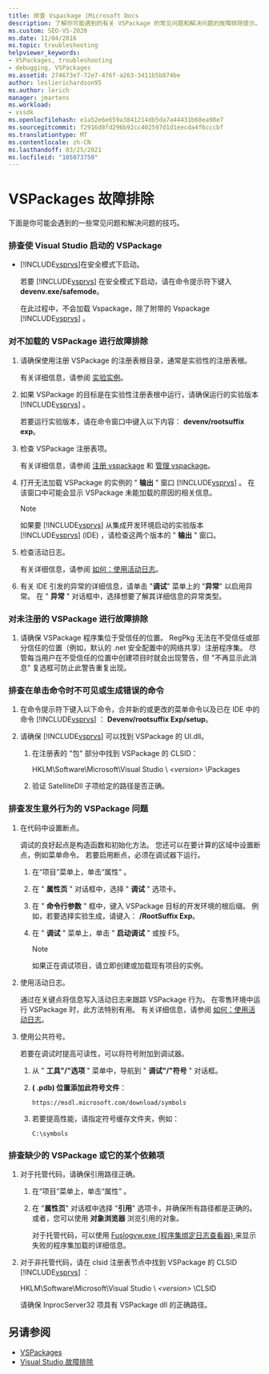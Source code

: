```yaml
---
title: 排查 Vspackage |Microsoft Docs
description: 了解你可能遇到的有关 VSPackage 的常见问题和解决问题的故障排除提示。
ms.custom: SEO-VS-2020
ms.date: 11/04/2016
ms.topic: troubleshooting
helpviewer_keywords:
- VSPackages, troubleshooting
- debugging, VSPackages
ms.assetid: 274673e7-72e7-476f-a263-3411b5b874be
author: leslierichardson95
ms.author: lerich
manager: jmartens
ms.workload:
- vssdk
ms.openlocfilehash: e1a52e6e659a3841214db5da7a44431b68ea98e7
ms.sourcegitcommit: f2916d8fd296b92cc402597d1d1eecda4f6cccbf
ms.translationtype: MT
ms.contentlocale: zh-CN
ms.lasthandoff: 03/25/2021
ms.locfileid: "105073750"
---
```

# <a name="troubleshooting-vspackages"></a>VSPackages 故障排除
下面是你可能会遇到的一些常见问题和解决问题的技巧。

### <a name="to-troubleshoot-a-vspackage-that-keeps-visual-studio-from-starting"></a>排查使 Visual Studio 启动的 VSPackage

- [!INCLUDE[vsprvs](../code-quality/includes/vsprvs_md.md)]在安全模式下启动。

   若要 [!INCLUDE[vsprvs](../code-quality/includes/vsprvs_md.md)] 在安全模式下启动，请在命令提示符下键入 **devenv.exe/safemode**。

   在此过程中，不会加载 Vspackage，除了附带的 Vspackage [!INCLUDE[vsprvs](../code-quality/includes/vsprvs_md.md)] 。

### <a name="to-troubleshoot-a-vspackage-that-does-not-load"></a>对不加载的 VSPackage 进行故障排除

1. 请确保使用注册 VSPackage 的注册表根目录，通常是实验性的注册表根。

    有关详细信息，请参阅 [实验实例](../extensibility/the-experimental-instance.md)。

2. 如果 VSPackage 的目标是在实验性注册表根中运行，请确保运行的实验版本 [!INCLUDE[vsprvs](../code-quality/includes/vsprvs_md.md)] 。

    若要运行实验版本，请在命令窗口中键入以下内容： **devenv/rootsuffix exp**。

3. 检查 VSPackage 注册表项。

    有关详细信息，请参阅 [注册 vspackage](registering-and-unregistering-vspackages.md) 和 [管理 vspackage](../extensibility/managing-vspackages.md)。

4. 打开无法加载 VSPackage 的实例的 " **输出** " 窗口 [!INCLUDE[vsprvs](../code-quality/includes/vsprvs_md.md)] 。 在该窗口中可能会显示 VSPackage 未能加载的原因的相关信息。

   > [!NOTE]
   > 如果要 [!INCLUDE[vsprvs](../code-quality/includes/vsprvs_md.md)] 从集成开发环境启动的实验版本 [!INCLUDE[vsprvs](../code-quality/includes/vsprvs_md.md)] (IDE) ，请检查这两个版本的 " **输出** " 窗口。

5. 检查活动日志。

    有关详细信息，请参阅 [如何：使用活动日志](../extensibility/how-to-use-the-activity-log.md)。

6. 有关 IDE 引发的异常的详细信息，请单击 "**调试**" 菜单上的 "**异常**" 以启用异常。 在 " **异常** " 对话框中，选择想要了解其详细信息的异常类型。

### <a name="to-troubleshoot-a-vspackage-that-does-not-register"></a>对未注册的 VSPackage 进行故障排除

1. 请确保 VSPackage 程序集位于受信任的位置。 RegPkg 无法在不受信任或部分信任的位置（例如，默认的 .net 安全配置中的网络共享）注册程序集。 尽管每当用户在不受信任的位置中创建项目时就会出现警告，但 "不再显示此消息" 复选框可防止此警告重复出现。

### <a name="to-troubleshoot-a-command-that-is-not-visible-or-that-generates-an-error-when-you-click-a-command"></a>排查在单击命令时不可见或生成错误的命令

1. 在命令提示符下键入以下命令，合并新的或更改的菜单命令以及已在 IDE 中的命令 [!INCLUDE[vsprvs](../code-quality/includes/vsprvs_md.md)] ： **Devenv/rootsuffix Exp/setup**。

2. 请确保 [!INCLUDE[vsprvs](../code-quality/includes/vsprvs_md.md)] 可以找到 VSPackage 的 UI.dll。

   1. 在注册表的 "包" 部分中找到 VSPackage 的 CLSID：

        HKLM\Software\Microsoft\Visual Studio \\ *\<version>* \Packages

   2. 验证 SatelliteDll 子项给定的路径是否正确。

### <a name="to-troubleshoot-a-vspackage-that-behaves-unexpectedly"></a>排查发生意外行为的 VSPackage 问题

1. 在代码中设置断点。

     调试的良好起点是构造函数和初始化方法。 您还可以在要计算的区域中设置断点，例如菜单命令。 若要启用断点，必须在调试器下运行。

    1. 在“项目”菜单上，单击“属性”   。

    2. 在 " **属性页** " 对话框中，选择 " **调试** " 选项卡。

    3. 在 " **命令行参数** " 框中，键入 VSPackage 目标的开发环境的根后缀。 例如，若要选择实验生成，请键入： **/RootSuffix Exp**。

    4. 在 " **调试** " 菜单上，单击 " **启动调试** " 或按 F5。

        > [!NOTE]
        > 如果正在调试项目，请立即创建或加载现有项目的实例。

2. 使用活动日志。

     通过在关键点将信息写入活动日志来跟踪 VSPackage 行为。 在零售环境中运行 VSPackage 时，此方法特别有用。 有关详细信息，请参阅 [如何：使用活动日志](../extensibility/how-to-use-the-activity-log.md)。

3. 使用公共符号。

     若要在调试时提高可读性，可以将符号附加到调试器。

    1. 从 " **工具"/"选项** " 菜单中，导航到 " **调试"/"符号** " 对话框。

    2. **( .pdb) 位置添加此符号文件**：

         `https://msdl.microsoft.com/download/symbols`

    3. 若要提高性能，请指定符号缓存文件夹，例如：

        ```
        C:\symbols
        ```

### <a name="to-troubleshoot-a-missing-vspackage-or-one-of-its-dependencies"></a>排查缺少的 VSPackage 或它的某个依赖项

1. 对于托管代码，请确保引用路径正确。

   1. 在“项目”菜单上，单击“属性”   。

   2. 在 "**属性页**" 对话框中选择 "**引用**" 选项卡，并确保所有路径都是正确的。 或者，您可以使用 **对象浏览器** 浏览引用的对象。

        对于托管代码，可以使用 [Fuslogvw.exe (程序集绑定日志查看器) ](/dotnet/framework/tools/fuslogvw-exe-assembly-binding-log-viewer) 来显示失败的程序集加载的详细信息。

2. 对于非托管代码，请在 clsid 注册表节点中找到 VSPackage 的 CLSID [!INCLUDE[vsprvs](../code-quality/includes/vsprvs_md.md)] ：

    HKLM\Software\Microsoft\Visual Studio \\ *\<version>* \CLSID

   请确保 InprocServer32 项具有 VSPackage dll 的正确路径。

## <a name="see-also"></a>另请参阅
- [VSPackages](../extensibility/internals/vspackages.md)
- [Visual Studio 故障排除](/troubleshoot/visualstudio/welcome-visual-studio/)
